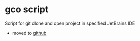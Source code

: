 # gco script

Script for git clone and open project in specified JetBrains IDE

* moved to [github](https://github.com/lgg/gco)
